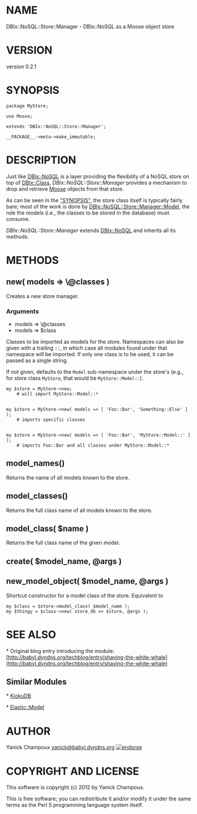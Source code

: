 # NAME

DBIx::NoSQL::Store::Manager - DBIx::NoSQL as a Moose object store 

# VERSION

version 0.2.1

# SYNOPSIS

    package MyStore;

    use Moose;

    extends 'DBIx::NoSQL::Store::Manager';

    __PACKAGE__->meta->make_immutable;

# DESCRIPTION

Just like [DBIx::NoSQL](http://search.cpan.org/perldoc?DBIx::NoSQL) is a layer providing the
flexibility of a NoSQL store on top of [DBIx::Class](http://search.cpan.org/perldoc?DBIx::Class), _DBIx::NoSQL::Store::Manager_
provides a mechanism to drop and retrieve [Moose](http://search.cpan.org/perldoc?Moose) objects from that store.

As can be seen in the ["SYNOPSIS"](#SYNOPSIS), the store class itself is typically fairly
bare; most of the work is done by [DBIx::NoSQL::Store::Manager::Model](http://search.cpan.org/perldoc?DBIx::NoSQL::Store::Manager::Model), the
role the models (i.e., the classes to be stored in the database) must consume.

_DBIx::NoSQL::Store::Manager_ extends [DBIx::NoSQL](http://search.cpan.org/perldoc?DBIx::NoSQL) and inherits all its
methods.

# METHODS

## new( models => \\@classes )

Creates a new store manager.

### Arguments

- models => \\@classes
- models => $class

Classes to be imported as models for the store. Namespaces can also be given
with a trailing `::`, in which case all modules found under that namespace
will be imported.  If only one class is to be used, it can be passed as a
single string.

If not given, defaults
to the `Model` sub-namespace under the store's (e.g., for store
class `MyStore`, that would be `MyStore::Model::`). 

    my $store = MyStore->new; 
        # will import MyStore::Model::*
    

    my $store = MyStore->new( models => [ 'Foo::Bar', 'Something::Else' ] );
        # imports specific classes
        

    my $store = MyStore->new( models => [ 'Foo::Bar', 'MyStore::Model::' ] );
        # imports Foo::Bar and all classes under MyStore::Model::*

## model\_names()

Returns the name of all models known to the store.

## model\_classes()

Returns the full class name of all models known to the store.

## model\_class( $name )

Returns the full class name of the given model.

## create( $model\_name, @args )

## new\_model\_object( $model\_name, @args )

Shortcut constructor for a model class of the store. Equivalent to

    my $class = $store->model_class( $model_name );
    my $thingy = $class->new( store_db => $store, @args );

# SEE ALSO

\* Original blog entry introducing the module: [http://babyl.dyndns.org/techblog/entry/shaving-the-white-whale](http://babyl.dyndns.org/techblog/entry/shaving-the-white-whale)

## Similar Modules

\* [KiokuDB](http://search.cpan.org/perldoc?KiokuDB)

\* [Elastic::Model](http://search.cpan.org/perldoc?Elastic::Model)

# AUTHOR

Yanick Champoux <yanick@babyl.dyndns.org> [![endorse](http://api.coderwall.com/yanick/endorsecount.png)](http://coderwall.com/yanick)

# COPYRIGHT AND LICENSE

This software is copyright (c) 2012 by Yanick Champoux.

This is free software; you can redistribute it and/or modify it under
the same terms as the Perl 5 programming language system itself.
